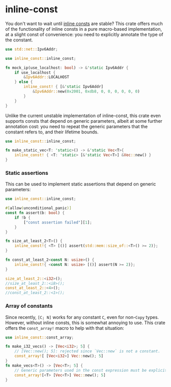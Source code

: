# inline-const

You don't want to wait until [inline consts](https://rust-lang.github.io/rfcs/2920-inline-const.html) are stable?
This crate offers much of the functionality of inline consts in a pure macro-based implementation, at a slight const of convenience:
you need to explicitly annotate the type of the constant.
```rust
use std::net::Ipv6Addr;

use inline_const::inline_const;

fn mock_ip(use_localhost: bool) -> &'static Ipv6Addr {
    if use_localhost {
        &Ipv6Addr::LOCALHOST
    } else {
        inline_const! { [&'static Ipv6Addr]
            &Ipv6Addr::new(0x2001, 0xdb8, 0, 0, 0, 0, 0, 0)
        }
    }
}
```

Unlike the current unstable implementation of inline-const, this crate even supports consts that depend on generic parameters,
albeit at some further annotation cost: you need to repeat the generic parameters that the constant refers to, and their lifetime bounds.
```rust
use inline_const::inline_const;

fn make_static_vec<T: 'static>() -> &'static Vec<T>{
    inline_const! { <T: 'static> [&'static Vec<T>] &Vec::new() }
}
```

### Static assertions

This can be used to implement static assertions that depend on generic parameters:
```rust
use inline_const::inline_const;

#[allow(unconditional_panic)]
const fn assert(b: bool) {
    if !b {
        ["const assertion failed"][1];
    }
}

fn size_at_least_2<T>() {
    inline_const!{ <T> [()] assert(std::mem::size_of::<T>() >= 2)};
}

fn const_at_least_2<const N: usize>() {
    inline_const!{ <const N: usize> [()] assert(N >= 2)};
}

size_at_least_2::<i32>();
//size_at_least_2::<i8>();
const_at_least_2::<4>();
//const_at_least_2::<1>();
```

### Array of constants

Since recently, `[C; N]` works for any constant `C`, even for non-`Copy` types.
However, without inline consts, this is somewhat annoying to use.
This crate offers the `const_array!` macro to help with that situation:

```rust
use inline_const::const_array;

fn make_i32_vecs() -> [Vec<i32>; 5] {
    // [Vec::new(); 5]: rejected since `Vec::new` is not a constant.
    const_array![ [Vec<i32>] Vec::new(); 5]
}
fn make_vecs<T>() -> [Vec<T>; 5] {
    // Generic parameters used in the const expression must be explicitly specified:
    const_array![<T> [Vec<T>] Vec::new(); 5]
}
```
